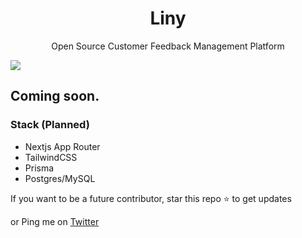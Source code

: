 <h1 align="center">Liny</h1>

<p align="center">Open Source Customer Feedback Management Platform</p>

![](https://github.com/user-attachments/assets/17f98cf3-d4d6-404b-801f-43a44ba830ca)


## Coming soon.

### Stack (Planned)
- Nextjs App Router
- TailwindCSS
- Prisma
- Postgres/MySQL

If you want to be a future contributor, star this repo ⭐ to get updates

or Ping me on <a href="https://x.com/the_mcnaveen" target="_blank">Twitter</a>
